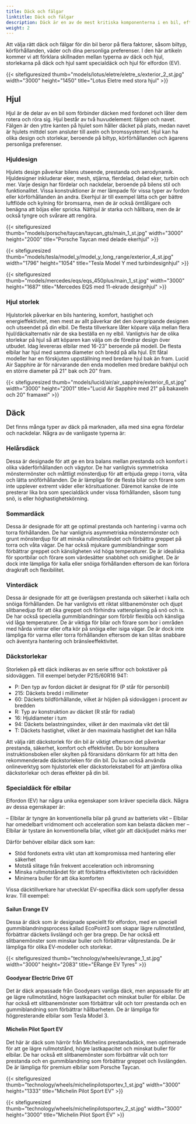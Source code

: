 ```yaml
---
title: Däck och fälgar
linktitle: Däck och fälgar
description: Däck är en av de mest kritiska komponenterna i en bil, eftersom de påverkar prestanda, säkerhet, komfort och effektivitet.
weight: 2
---
```

<!-- markdownlint-disable MD033 -->
Att välja rätt däck och fälgar för din bil beror på flera faktorer, såsom biltyp, körförhållanden, väder och dina personliga preferenser. I den här artikeln kommer vi att förklara skillnaden mellan typerna av däck och hjul, storlekarna på däck och hjul samt specialdäck och hjul för elfordon (EV).

{{< sitefiguresized thumb="models/lotus/eletre/eletre_s/exterior_2_st.jpg" width="3000" height="1450" title="Lotus Eletre med stora hjul" >}}


## Hjul

Hjul är de delar av en bil som förbinder däcken med fordonet och låter dem rotera och röra sig. Hjul består av två huvudelement: fälgen och navet. Fälgen är den yttre kanten på hjulet som håller däcket på plats, medan navet är hjulets mittdel som ansluter till axeln och bromssystemet. Hjul kan ha olika design och storlekar, beroende på biltyp, körförhållanden och ägarens personliga preferenser.

### Hjuldesign

Hjulets design påverkar bilens utseende, prestanda och aerodynamik. Hjuldesigner inkluderar eker, mesh, stjärna, flerdelad, delad eker, turbin och mer. Varje design har fördelar och nackdelar, beroende på bilens stil och funktionalitet. Vissa konstruktioner är mer lämpade för vissa typer av fordon eller körförhållanden än andra. Ekerhjul är till exempel lätta och ger bättre luftflöde och kylning för bromsarna, men de är också ömtåligare och benägna att böjas eller spricka. Näthjul är starka och hållbara, men de är också tyngre och svårare att rengöra.

{{< sitefiguresized thumb="models/porsche/taycan/taycan_gts/main_1_st.jpg" width="3000" height="2000" title="Porsche Taycan med delade ekerhjul" >}}

{{< sitefiguresized thumb="models/tesla/model_y/model_y_long_range/exterior_4_st.jpg" width="1796" height="1054" title="Tesla Model Y med turbindesignhjul" >}}

{{< sitefiguresized thumb="models/mercedes/eqs/eqs_450plus/main_1_st.jpg" width="3000" height="1687" title="Mercedes EQS med 11-ekrade designhjul" >}}

### Hjul storlek

Hjulstorlek påverkar en bils hantering, komfort, hastighet och energieffektivitet, men mest av allt påverkar det den övergripande designen och utseendet på din elbil.
De flesta tillverkare låter köpare välja mellan flera hjul/däckalternativ när de ska beställa en ny elbil. Vanligtvis har de olika storlekar på hjul så att köparen kan välja om de föredrar design över utbudet.
Idag levereras elbilar med 16-23" beroende på modell.
De flesta elbilar har hjul med samma diameter och bredd på alla hjul. Ett fåtal modeller har en förskjuten uppställning med bredare hjul bak än fram.
Lucid Air Sapphire är för närvarande den enda modellen med bredare bakhjul och en större diameter på 21" bak och 20" fram.

{{< sitefiguresized thumb="models/lucid/air/air_sapphire/exterior_6_st.jpg" width="3000" height="2001" title="Lucid Air Sapphire med 21\" på bakaxeln och 20\" framaxel" >}}
## Däck

Det finns många typer av däck på marknaden, alla med sina egna fördelar och nackdelar. Några av de vanligaste typerna är:

### Helårsdäck

Dessa är designade för att ge en bra balans mellan prestanda och komfort i olika väderförhållanden och vägytor. De har vanligtvis symmetriska mönstermönster och måttligt mönsterdjup för att erbjuda grepp i torra, våta och lätta snöförhållanden. De är lämpliga för de flesta bilar och förare som inte upplever extremt väder eller körsituationer. Däremot kanske de inte presterar lika bra som specialdäck under vissa förhållanden, såsom tung snö, is eller höghastighetskörning.

### Sommardäck

Dessa är designade för att ge optimal prestanda och hantering i varma och torra förhållanden. De har vanligtvis asymmetriska mönstermönster och grunt mönsterdjup för att minska rullmotståndet och förbättra greppet på torra och våta vägar. De har också mjukare gummiblandningar som förbättrar greppet och känsligheten vid höga temperaturer. De är idealiska för sportbilar och förare som värdesätter snabbhet och smidighet. De är dock inte lämpliga för kalla eller snöiga förhållanden eftersom de kan förlora dragkraft och flexibilitet.

### Vinterdäck

Dessa är designade för att ge överlägsen prestanda och säkerhet i kalla och snöiga förhållanden. De har vanligtvis ett riktat slitbanemönster och djupt slitbanedjup för att öka greppet och förhindra vattenplaning på snö och is. De har också speciella gummiblandningar som förblir flexibla och känsliga vid låga temperaturer. De är viktiga för bilar och förare som bor i områden med hårda vintrar eller ofta kör på snöiga eller isiga vägar. De är dock inte lämpliga för varma eller torra förhållanden eftersom de kan slitas snabbare och äventyra hantering och bränsleeffektivitet.

### Däckstorlekar

Storleken på ett däck indikeras av en serie siffror och bokstäver på sidoväggen. Till exempel betyder P215/60R16 94T:

- P: Den typ av fordon däcket är designat för (P står för personbil)
- 215: Däckets bredd i millimeter
- 60: Däckets bildförhållande, vilket är höjden på sidoväggen i procent av bredden
- R: Typ av konstruktion av däcket (R står för radial)
- 16: Hjuldiameter i tum
- 94: Däckets belastningsindex, vilket är den maximala vikt det tål
- T: Däckets hastighet, vilket är den maximala hastighet det kan hålla

Att välja rätt däckstorlek för din bil är viktigt eftersom det påverkar prestanda, säkerhet, komfort och effektivitet. Du bör konsultera instruktionsboken eller skylten på förarsidans dörrkarm för att hitta den rekommenderade däckstorleken för din bil. Du kan också använda onlineverktyg som hjulstorlek eller däckstorlekstabell för att jämföra olika däckstorlekar och deras effekter på din bil.

### Specialdäck för elbilar

Elfordon (EV) har några unika egenskaper som kräver speciella däck. Några av dessa egenskaper är:

– Elbilar är tyngre än konventionella bilar på grund av batteriets vikt
– Elbilar har omedelbart vridmoment och acceleration som kan belasta däcken mer
– Elbilar är tystare än konventionella bilar, vilket gör att däckljudet märks mer

Därför behöver elbilar däck som kan:

- Stöd fordonets extra vikt utan att kompromissa med hantering eller säkerhet
- Motstå slitage från frekvent acceleration och inbromsning
- Minska rullmotståndet för att förbättra effektiviteten och räckvidden
- Minimera buller för att öka komforten

Vissa däcktillverkare har utvecklat EV-specifika däck som uppfyller dessa krav. Till exempel:

#### Sailun Erange EV

Dessa är däck som är designade speciellt för elfordon, med en speciell gummiblandningsprocess kallad EcoPoint3 som skapar lägre rullmotstånd, förbättrar däckets livslängd och ger bra grepp. De har också ett slitbanemönster som minskar buller och förbättrar våtprestanda. De är lämpliga för olika EV-modeller och storlekar.

{{< sitefiguresized thumb="technology/wheels/evrange_1_st.jpg" width="3000" height="2083" title="ERange EV Tyres" >}}

#### Goodyear Electric Drive GT

Det är däck anpassade från Goodyears vanliga däck, men anpassade för att ge lägre rullmotstånd, högre lastkapacitet och minskat buller för elbilar. De har också ett slitbanemönster som förbättrar våt och torr prestanda och en gummiblandning som förbättrar hållbarheten. De är lämpliga för högpresterande elbilar som Tesla Model 3.

#### Michelin Pilot Sport EV

Det här är däck som härrör från Michelins prestandadäck, men optimerade för att ge lägre rullmotstånd, högre lastkapacitet och minskat buller för elbilar. De har också ett slitbanemönster som förbättrar våt och torr prestanda och en gummiblandning som förbättrar greppet och livslängden. De är lämpliga för premium elbilar som Porsche Taycan.

{{< sitefiguresized thumb="technology/wheels/michelinpilotsportev_1_st.jpg" width="3000" height="1333" title="Michelin Pilot Sport EV" >}}

{{< sitefiguresized thumb="technology/wheels/michelinpilotsportev_2_st.jpg" width="3000" height="3000" title="Michelin Pilot Sport EV" >}}